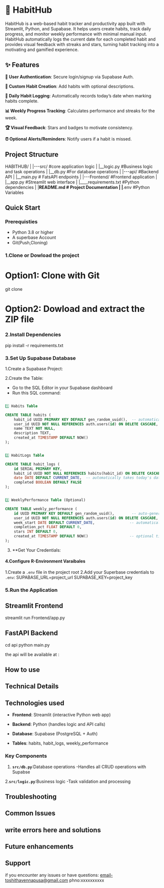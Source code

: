 # 🌟 HabitHub
HabitHub is a web-based habit tracker and productivity app built with Streamlit, Python, and Supabase. It helps users create habits, track daily progress, and monitor weekly performance with minimal manual input. HabitHub automatically logs the current date for each completed habit and provides visual feedback with streaks and stars, turning habit tracking into a motivating and gamified experience.

## ✨ Features

**🔐 User Authentication**: Secure login/signup via Supabase Auth.

**📝 Custom Habit Creation**: Add habits with optional descriptions.

**📅 Daily Habit Logging**: Automatically records today’s date when marking habits complete.

**📊 Weekly Progress Tracking**: Calculates performance and streaks for the week.

**🏆 Visual Feedback**: Stars and badges to motivate consistency.

**⏰ Optional Alerts/Reminders**: Notify users if a habit is missed.

## Project Structure

HABITHUB/
|
|---src/             #core application logic
|    |__logic.py     #Business logic and task
operations
|    |__db.py        #For database operations
|
|---api/             #Backend API
|    |__main.py      # FatsAPI endpoints
|
|---Frontend/        #Frontend application
|     |__app.py      #Streamlit web interface
|
|____requirements.txt   #Python dependencies
|
|______README.md      # Project Documentation
|
|______.env            #Python Variables
     

## Quick Start


### Prerequisties

- Python 3.8 or higher
- A superbase Account
- Git(Push,Cloning)

### 1.Clone or Dowload the project
# Option1: Clone with Git
git clone <repository-url>

# Option2: Dowload and extract the ZIP file

### 2.Install Dependencies
pip install -r requirements.txt

### 3.Set Up Supabase Database
1.Create a Supabase Project:

2.Create the Table:
- Go to the SQL  Editor in your Supabase dashboard
- Run this SQL command:
``` sql

1️⃣ Habits Table

CREATE TABLE habits (
    habit_id UUID PRIMARY KEY DEFAULT gen_random_uuid(),  -- automatically generates a unique ID
    user_id UUID NOT NULL REFERENCES auth.users(id) ON DELETE CASCADE,
    name TEXT NOT NULL,
    description TEXT,
    created_at TIMESTAMP DEFAULT NOW()
);


2️⃣ HabitLogs Table

CREATE TABLE habit_logs (
    id SERIAL PRIMARY KEY,
    habit_id UUID NOT NULL REFERENCES habits(habit_id) ON DELETE CASCADE,
    date DATE DEFAULT CURRENT_DATE,  -- automatically takes today's date
    completed BOOLEAN DEFAULT FALSE
);


3️⃣ WeeklyPerformance Table (Optional)

CREATE TABLE weekly_performance (
    id UUID PRIMARY KEY DEFAULT gen_random_uuid(),        -- auto-generated unique ID
    user_id UUID NOT NULL REFERENCES auth.users(id) ON DELETE CASCADE,
    week_start DATE DEFAULT CURRENT_DATE,                -- automatically takes current date if not provided
    completion_pct FLOAT DEFAULT 0,
    stars INT DEFAULT 0,
    created_at TIMESTAMP DEFAULT NOW()                   -- optional timestamp for record creation
);

```

3. **Get Your Credentials:

#### 4.Configure R-Environment Varaibales
1.Create a `.env` file in the project root
2.Add your Superbase credentials to `.env`:
 SUPABASE_URL=project_url
SUPABASE_KEY=project_key

### 5.Run the Application

## Streamlit Frontend

streamlit run Frontend/app.py

## FastAPI Backend

cd api
python main.py

the api will be available at :

## How to use

## Technical Details

## Technologies used

- **Frontend**: Streamlit (interactive Python web app)

- **Backend**: Python (handles logic and API calls)

- **Database**: Supabase (PostgreSQL + Auth)

- **Tables**: habits, habit_logs, weekly_performance

### Key Components

1. **`src/db.py`**:Database operations 
    -Handles all CRUD operations with Supabse

2.**`src/logic.py`**:Business logic 
    -Task validation and processing

## Troubleshooting

## Common Issues
  ## write errors here and solutions


## Future enhancements

## Support

if you encounter any issues or have questions:
email-toshithavennapusa@gmail.com
phno:xxxxxxxxxx